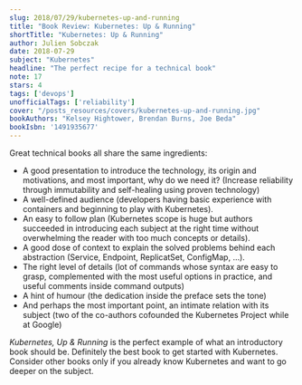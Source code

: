 ```yaml
---
slug: 2018/07/29/kubernetes-up-and-running
title: "Book Review: Kubernetes: Up & Running"
shortTitle: "Kubernetes: Up & Running"
author: Julien Sobczak
date: 2018-07-29
subject: "Kubernetes"
headline: "The perfect recipe for a technical book"
note: 17
stars: 4
tags: ['devops']
unofficialTags: ['reliability']
cover: "/posts_resources/covers/kubernetes-up-and-running.jpg"
bookAuthors: "Kelsey Hightower, Brendan Burns, Joe Beda"
bookIsbn: '1491935677'
---
```



Great technical books all share the same ingredients:

* A good presentation to introduce the technology, its origin and motivations, and most important, why do we need it? (Increase reliability through immutability and self-healing using proven technology)
* A well-defined audience (developers having basic experience with containers and beginning to play with Kubernetes).
* An easy to follow plan (Kubernetes scope is huge but authors succeeded in introducing each subject at the right time without overwhelming the reader with too much concepts or details).
* A good dose of context to explain the solved problems behind each abstraction (Service, Endpoint, ReplicatSet, ConfigMap, ...).
* The right level of details (lot of commands whose syntax are easy to grasp, complemented with the most useful options in practice, and useful comments inside command outputs)
* A hint of humour (the dedication inside the preface sets the tone)
* And perhaps the most important point, an intimate relation with its subject (two of the co-authors cofounded the Kubernetes Project while at Google)

*Kubernetes, Up & Running* is the perfect example of what an introductory book should be. Definitely the best book to get started with Kubernetes. Consider other books only if you already know Kubernetes and want to go deeper on the subject.



